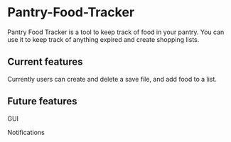 # Pantry-Food-Tracker
Pantry Food Tracker is a tool to keep track of food in your pantry. You can use it to keep track of anything expired and create shopping lists.

## Current features
Currently users can create and delete a save file, and add food to a list.

## Future features
GUI

Notifications
